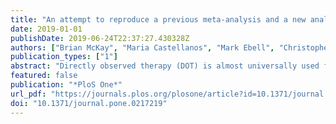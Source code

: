 ```yaml
---
title: "An attempt to reproduce a previous meta-analysis and a new analysis regarding the impact of directly observed therapy on tuberculosis treatment outcomes."
date: 2019-01-01
publishDate: 2019-06-24T22:37:27.430328Z
authors: ["Brian McKay", "Maria Castellanos", "Mark Ebell", "Christopher C. Whalen", "Andreas Handel"]
publication_types: ["1"]
abstract: "Directly observed therapy (DOT) is almost universally used for the treatment of TB. Several meta-analyses using different methods have assessed the effectiveness of DOT compared to self-administered therapy (SAT). The results of these meta-analyses often conflict with some concluding DOT is superior and others that there is little or no difference. Meta-analyses can guide policymaking, but such analyses must be reliable. To assess the validity of a previous meta-analysis, we tried to reproduce it. We encountered problems with the previous analysis that did not allow for a meaningful reproduction. We describe the issues we encountered here. We then performed a new meta-analysis comparing the treatment outcomes of adults given treatment with SAT versus DOT. Outcomes in the new analysis are loss to follow-up, treatment failure, cure, treatment completed, and all-cause mortality. All data, documentation, and code used to generate our results is provided. Our new analysis included four randomized and three observational studies with 1603 and 1626 individuals respectively. The pooled relative risks (RR) are as follows: Lost to follow-up (RR = 1.2, 95% CI 0.9, 1.7), Treatment Failure (RR = 1.1, 95% CI 0.6, 2), Cure (RR = 0.9, 95% CI 0.8, 1.1), Treatment Completion (RR = 1, 95% CI 0.9, 1.1), Mortality (RR = 0.9, 95% CI 0.6, 1.3). Based on data from our new meta-analysis, the magnitude of the difference between DOT and SAT for all reported outcomes is small, and none of the differences are statistically significant."
featured: false
publication: "*PloS One*"
url_pdf: "https://journals.plos.org/plosone/article?id=10.1371/journal.pone.0217219"
doi: "10.1371/journal.pone.0217219"
---
```



